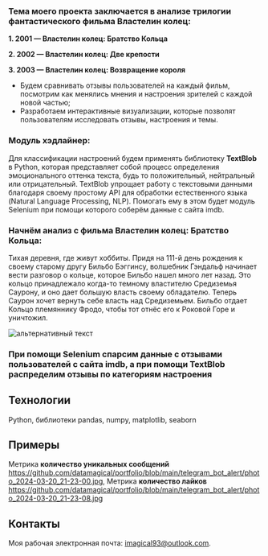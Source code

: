 ### Тема моего проекта заключается в анализе трилогии фантастического фильма Властелин колец:
**1. 2001 — Властелин колец: Братство Кольца**

**2. 2002 — Властелин колец: Две крепости**

**3. 2003 — Властелин колец: Возвращение короля**

* Будем сравнивать отзывы пользователей на каждый фильм, посмотрим как менялись мнения и настроения зрителей с каждой новой частью;
* Разработаем интерактивные визуализации, которые позволят пользователям исследовать отзывы, настроения и темы.

### Модуль хэдлайнер:
Для классификации настроений будем применять библиотеку **TextBlob** в Python, которая представляет собой процесс определения эмоционального оттенка текста, будь то положительный, нейтральный или отрицательный. TextBlob упрощает работу с текстовыми данными благодаря своему простому API для обработки естественного языка (Natural Language Processing, NLP). Помогать ему в этом будет модуль Selenium при помощи которого соберём данные с сайта imdb.

### Начнём анализ с фильма Властелин колец: Братство Кольца:
Тихая деревня, где живут хоббиты. Придя на 111-й день рождения к своему старому другу Бильбо Бэггинсу, волшебник Гэндальф начинает вести разговор о кольце, которое Бильбо нашел много лет назад. Это кольцо принадлежало когда-то темному властителю Средиземья Саурону, и оно дает большую власть своему обладателю. Теперь Саурон хочет вернуть себе власть над Средиземьем. Бильбо отдает Кольцо племяннику Фродо, чтобы тот отнёс его к Роковой Горе и уничтожил.

![альтернативный текст](https://github.com/datamagical/portfolio/blob/main/The_lord_of_the_rings/images/1.jpg?raw=true)

### При помощи Selenium спарсим данные с отзывами пользователей с сайта imdb, а при помощи TextBlob распределим отзывы по категориям настроения

## Технологии
Python, библиотеки pandas, numpy, matplotlib, seaborn

## Примеры
Метрика **количество уникальных сообщений** https://github.com/datamagical/portfolio/blob/main/telegram_bot_alert/photo_2024-03-20_21-23-00.jpg, Метрика **количество лайков** https://github.com/datamagical/portfolio/blob/main/telegram_bot_alert/photo_2024-03-20_21-23-08.jpg

## Контакты
Моя рабочая электронная почта: imagical93@outlook.com.

